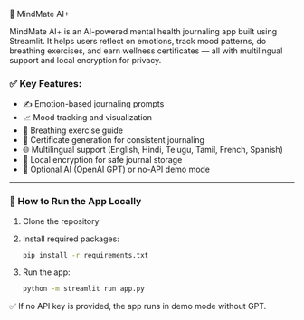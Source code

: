 ﻿🧠 MindMate AI+
 
MindMate AI+ is an AI-powered mental health journaling app built using Streamlit.
It helps users reflect on emotions, track mood patterns, do breathing exercises, and earn wellness certificates — all with multilingual support and local encryption for privacy.

### ✅ Key Features:
- ✍️ Emotion-based journaling prompts  
- 📈 Mood tracking and visualization  
- 🧘 Breathing exercise guide  
- 🏅 Certificate generation for consistent journaling  
- 🌐 Multilingual support (English, Hindi, Telugu, Tamil, French, Spanish)  
- 🔐 Local encryption for safe journal storage  
- 🤖 Optional AI (OpenAI GPT) or no-API demo mode  

---

### 🚀 How to Run the App Locally

1. Clone the repository  
2. Install required packages:
    ```bash
    pip install -r requirements.txt
    ```

4. Run the app:
    ```bash
    python -m streamlit run app.py
    ```

✅ If no API key is provided, the app runs in demo mode without GPT.


